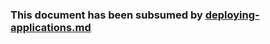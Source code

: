 ---
---

### This document has been subsumed by [deploying-applications.md](/docs/user-guide/deploying-applications/)

